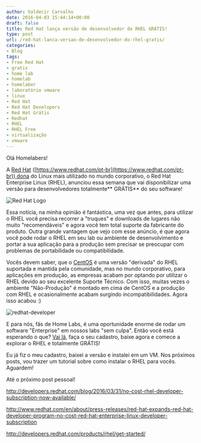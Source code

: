 ```yaml
---
author: Valdecir Carvalho
date: 2016-04-03 15:44:14+00:00
draft: false
title: Red Hat lança versão de desenvolvedor do RHEL GRÁTIS!
type: post
url: /red-hat-lanca-versao-de-desenvolvedor-do-rhel-gratis/
categories:
- Blog
tags:
- Free Red Hat
- gratis
- home lab
- homelab
- homelaber
- laboratório vmware
- linux
- Red Hat
- Red Hat Developers
- Red Hat Grátis
- Redhat
- RHEL
- RHEL Free
- virtualização
- vmware
---
```


Olá Homelabers!

A [Red Hat](https://pt.wikipedia.org/wiki/Red_Hat) ([https://www.redhat.com/pt-br](https://www.redhat.com/pt-br)) dona do Linux mais utilizado no mundo corporativo, o Red Hat Enterprise Linux (RHEL), anunciou essa semana que vai disponibilizar uma versão para desenvolvedores totalmente** GRÁTIS** do seu software!

![Red Hat Logo](/imagens/2016/04/RedHat.svg_.png)
<!-- more -->

Essa notícia, na minha opinião é fantástica, uma vez que antes, para utilizar o RHEL você precisa recorrer a "truques" e downloads de lugares não muito "recomendáveis" e agora você tem total suporte da fabricante do produto. Outra grande vantagem que vejo com esse anúncio, é que agora você pode rodar o RHEL em seu lab ou ambiente de desenvolvimento e portar a sua aplicação para a produção sem precisar se preocupar com problemas de portabilidade ou compatibilidade.

Vocês devem saber, que o [CentOS](https://pt.wikipedia.org/wiki/CentOS) é uma versão "derivada" do RHEL suportada e mantida pela comunidade, mas no mundo corporativo, para aplicações em produção, as empresas acabam por optando por utilizar o RHEL devido ao seu excelente Suporte Técnico. Com isso, muitas vezes o ambiente "Não-Produção" é montado em cima de CentOS e a produção com RHEL e ocasionalmente acabam surgindo incompatibilidades. Agora isso acabou :)

![redhat-developer](/imagens/2016/04/redhat-developer.png)


E para nós, fãs de Home Labs, é uma oportunidade enorme de rodar um software "Enterprise" em nossos labs "sem culpa". Então você está esperando o que? [Vai lá](http://developers.redhat.com/products/rhel/get-started/), faça o seu cadastro, baixe agora e comece a explorar o RHEL e totalmente GRÁTIS!

Eu já fiz o meu cadastro, baixei a versão e instalei em um VM. Nos próximos posts, vou trazer um tutorial sobre como instalar o RHEL para vocês. Aguardem!

Até o próximo post pessoal!





http://developers.redhat.com/blog/2016/03/31/no-cost-rhel-developer-subscription-now-available/

http://www.redhat.com/en/about/press-releases/red-hat-expands-red-hat-developer-program-no-cost-red-hat-enterprise-linux-developer-subscription

http://developers.redhat.com/products/rhel/get-started/
